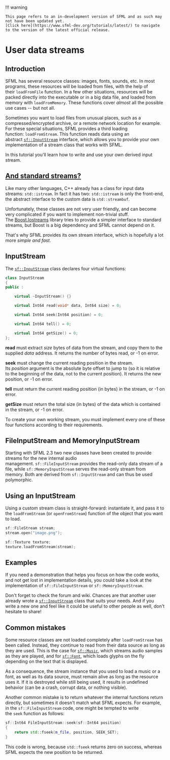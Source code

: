 !!! warning

    This page refers to an in-development version of SFML and as such may not have been updated yet.  
    [Click here](https://www.sfml-dev.org/tutorials/latest/) to navigate to the version of the latest official release.

# User data streams

## Introduction

SFML has several resource classes: images, fonts, sounds, etc. In most programs, these resources will be loaded from files, with the help of their `loadFromFile` function. In a few other situations, resources will be packed directly into the executable or in a big data file, and loaded from memory with `loadFromMemory`. These functions cover _almost_ all the possible use cases -- but not all.

Sometimes you want to load files from unusual places, such as a compressed/encrypted archive, or a remote network location for example. For these special situations, SFML provides a third loading function: `loadFromStream`. This function reads data using an abstract [`sf::InputStream`](https://www.sfml-dev.org/documentation/2.6.0/classsf_1_1InputStream.php "sf::InputStream documentation") interface, which allows you to provide your own implementation of a stream class that works with SFML.

In this tutorial you'll learn how to write and use your own derived input stream.

## [And standard streams?](https://www.sfml-dev.org/tutorials/2.6/system-stream.php#and-standard-streams)[](https://www.sfml-dev.org/tutorials/2.6/system-stream.php#top "Top of the page")

Like many other languages, C++ already has a class for input data streams: `std::istream`. In fact it has two: `std::istream` is only the front-end, the abstract interface to the custom data is `std::streambuf`.

Unfortunately, these classes are not very user friendly, and can become very complicated if you want to implement non-trivial stuff. The [Boost.Iostreams](http://www.boost.org/doc/libs/1_49_0/libs/iostreams/doc/index.html "Boost.Iostreams") library tries to provide a simpler interface to standard streams, but Boost is a big dependency and SFML cannot depend on it.

That's why SFML provides its own stream interface, which is hopefully a lot more _simple and fast_.

## InputStream

The [`sf::InputStream`](https://www.sfml-dev.org/documentation/2.6.0/classsf_1_1InputStream.php "sf::InputStream documentation") class declares four virtual functions:

```cpp
class InputStream
{
public :

    virtual ~InputStream() {}

    virtual Int64 read(void* data, Int64 size) = 0;

    virtual Int64 seek(Int64 position) = 0;

    virtual Int64 tell() = 0;

    virtual Int64 getSize() = 0;
};
```

**read** must extract _size_ bytes of data from the stream, and copy them to the supplied _data_ address. It returns the number of bytes read, or -1 on error.

**seek** must change the current reading position in the stream. Its _position_ argument is the absolute byte offset to jump to (so it is relative to the beginning of the data, not to the current position). It returns the new position, or -1 on error.

**tell** must return the current reading position (in bytes) in the stream, or -1 on error.

**getSize** must return the total size (in bytes) of the data which is contained in the stream, or -1 on error.

To create your own working stream, you must implement every one of these four functions according to their requirements.

## FileInputStream and MemoryInputStream

Starting with SFML 2.3 two new classes have been created to provide streams for the new internal audio management. `sf::FileInputStream` provides the read-only data stream of a file, while `sf::MemoryInputStream` serves the read-only stream from memory. Both are derived from `sf::InputStream` and can thus be used polymorphic.

## Using an InputStream

Using a custom stream class is straight-forward: instantiate it, and pass it to the `loadFromStream` (or `openFromStream`) function of the object that you want to load.

```cpp
sf::FileStream stream;
stream.open("image.png");

sf::Texture texture;
texture.loadFromStream(stream);
```

## Examples

If you need a demonstration that helps you focus on how the code works, and not get lost in implementation details, you could take a look at the implementation of `sf::FileInputStream` or `sf::MemoryInputStream`.

Don't forget to check the forum and wiki. Chances are that another user already wrote a [`sf::InputStream`](https://www.sfml-dev.org/documentation/2.6.0/classsf_1_1InputStream.php "sf::InputStream documentation") class that suits your needs. And if you write a new one and feel like it could be useful to other people as well, don't hesitate to share!

## Common mistakes

Some resource classes are not loaded completely after `loadFromStream` has been called. Instead, they continue to read from their data source as long as they are used. This is the case for [`sf::Music`](https://www.sfml-dev.org/documentation/2.6.0/classsf_1_1Music.php "sf::Music documentation"), which streams audio samples as they are played, and for [`sf::Font`](https://www.sfml-dev.org/documentation/2.6.0/classsf_1_1Font.php "sf::Font documentation"), which loads glyphs on the fly depending on the text that is displayed.

As a consequence, the stream instance that you used to load a music or a font, as well as its data source, must remain alive as long as the resource uses it. If it is destroyed while still being used, it results in undefined behavior (can be a crash, corrupt data, or nothing visible).

Another common mistake is to return whatever the internal functions return directly, but sometimes it doesn't match what SFML expects. For example, in the `sf::FileInputStream` code, one might be tempted to write the `seek` function as follows:

```cpp
sf::Int64 FileInputStream::seek(sf::Int64 position)
{
    return std::fseek(m_file, position, SEEK_SET);
}
```

This code is wrong, because `std::fseek` returns zero on success, whereas SFML expects the new position to be returned.